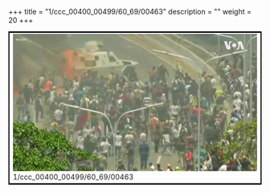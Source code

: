+++
title = "1/ccc_00400_00499/60_69/00463"
description = ""
weight = 20
+++

<table style="border:2px solid black;max-width:800px;max-height:800px;" 
><tr><td>
<img class="center-fit-jpg"
src="/jpg_/aaa_20190430_NxaOmWaI8sI_00462.jpg">
1/ccc_00400_00499/60_69/00463
</img></td></tr></table>
